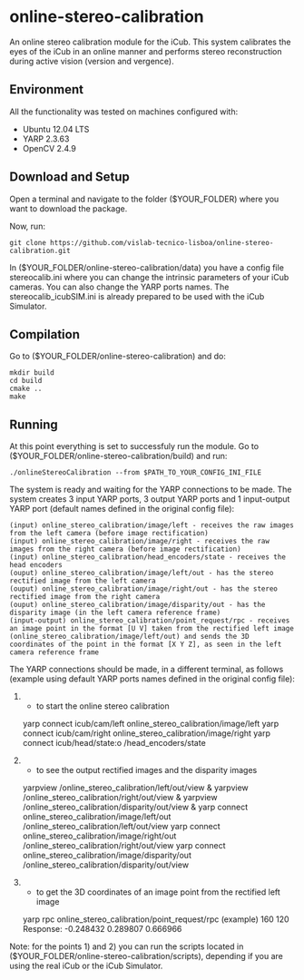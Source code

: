 # online-stereo-calibration

An online stereo calibration module for the iCub. This system calibrates the eyes of the iCub in an online manner and performs stereo reconstruction during active vision (version and vergence).

## Environment

All the functionality was tested on machines configured with:

+ Ubuntu 12.04 LTS
+ YARP 2.3.63
+ OpenCV 2.4.9

## Download and Setup

Open a terminal and navigate to the folder ($YOUR_FOLDER) where you want to download the package.

Now, run:

	git clone https://github.com/vislab-tecnico-lisboa/online-stereo-calibration.git

In ($YOUR_FOLDER/online-stereo-calibration/data) you have a config file stereocalib.ini where you can change the intrinsic parameters of your iCub cameras. You can also change the YARP ports names. The stereocalib_icubSIM.ini is already prepared to be used with the iCub Simulator.

## Compilation

Go to ($YOUR_FOLDER/online-stereo-calibration) and do:

	mkdir build
	cd build
	cmake ..
	make

## Running

At this point everything is set to successfuly run the module. Go to ($YOUR_FOLDER/online-stereo-calibration/build) and run:

	./onlineStereoCalibration --from $PATH_TO_YOUR_CONFIG_INI_FILE

The system is ready and waiting for the YARP connections to be made. The system creates 3 input YARP ports, 3 output YARP ports and 1 input-output YARP port (default names defined in the original config file):

	(input) online_stereo_calibration/image/left - receives the raw images from the left camera (before image rectification)
	(input) online_stereo_calibration/image/right - receives the raw images from the right camera (before image rectification)
	(input) online_stereo_calibration/head_encoders/state - receives the head encoders	
	(ouput) online_stereo_calibration/image/left/out - has the stereo rectified image from the left camera
	(ouput) online_stereo_calibration/image/right/out - has the stereo rectified image from the right camera
	(ouput) online_stereo_calibration/image/disparity/out - has the disparity image (in the left camera reference frame)
	(input-output) online_stereo_calibration/point_request/rpc - receives an image point in the format [U V] taken from the rectified left image (online_stereo_calibration/image/left/out) and sends the 3D coordinates of the point in the format [X Y Z], as seen in the left camera reference frame 

The YARP connections should be made, in a different terminal, as follows (example using default YARP ports names defined in the original config file):

1) - to start the online stereo calibration

	yarp connect icub/cam/left online_stereo_calibration/image/left
	yarp connect icub/cam/right online_stereo_calibration/image/right
	yarp connect icub/head/state:o /head_encoders/state

2) - to see the output rectified images and the disparity images

	yarpview /online_stereo_calibration/left/out/view &
	yarpview /online_stereo_calibration/right/out/view &
	yarpview /online_stereo_calibration/disparity/out/view &
	yarp connect online_stereo_calibration/image/left/out /online_stereo_calibration/left/out/view
	yarp connect online_stereo_calibration/image/right/out /online_stereo_calibration/right/out/view
	yarp connect online_stereo_calibration/image/disparity/out /online_stereo_calibration/disparity/out/view

3) - to get the 3D coordinates of an image point from the rectified left image

	yarp rpc online_stereo_calibration/point_request/rpc
	(example)
	160 120
	Response: -0.248432 0.289807 0.666966


Note: for the points 1) and 2) you can run the scripts located in ($YOUR_FOLDER/online-stereo-calibration/scripts), depending if you are using the real iCub or the iCub Simulator.
